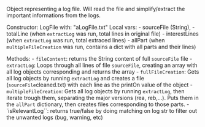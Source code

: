 Object representing a log file. Will read the file and simplify/extract the important informations from the logs.

Constructor: LogFile with: "aLogFile.txt"
Local vars: 
	- sourceFile (String), 
	- totalLine (when `extractLog` was run, total lines in original file)
	- interestLines (when `extractLog` was run, total extraced lines)
	- allPart (when `multipleFileCreation` was run, contains a dict with all parts and their lines)

Methods:
	- `fileContent`: returns the String content of full `sourceFile` file
	- `extractLog`: Loops through all lines of file `sourceFile`, creating an array with all log objects corresponding and returns the array
	- `fullFileCreation`: Gets all log objects by running `extractLog` and creates a file (`sourceFile`cleaned.txt) with each line as the printOn value of the object
	- `multipleFileCreation`: Gets all log objects by running `extractLog`, then iterate trough them, separating the major versions (rea, reb,...). Puts them in the `allPart` dictionary, then creates files corresponding to those parts.
	- `isRelevantLog``: returns true/false by doing matching on log str to filter out the unwanted logs (bug, warning, etc)